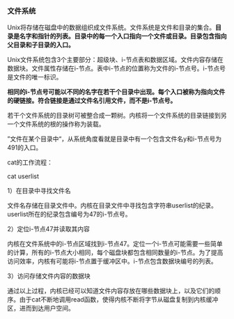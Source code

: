 ### 文件系统

Unix将存储在磁盘中的数据组织成文件系统。文件系统是文件和目录的集合。**目录是名字和指针的列表。目录中的每一个入口指向一个文件或目录。目录包含指向父目录和子目录的入口。**

Unix文件系统包含3个主要部分：超级块、i-节点表和数据区域。文件内容存储在数据块。文件属性存储在i-节点。表中i-节点的位置称为文件的i-节点号。i-节点号是文件的唯一标识。

**相同的i-节点号可能以不同的名字在若干个目录中出现。每个入口被称为指向文件的硬链接。符合链接是通过文件名引用文件，而不是i-节点号。**

若干个文件系统的目录树可被整合成一颗树。内核将一个文件系统的目录链接到另一个文件系统的根的操作称为装载。

”文件在某个目录中“，从系统角度看就是目录中有一个包含文件名y和i-节点号为491的入口。

cat的工作流程：

cat userlist

1）在目录中寻找文件名

​	文件名存储在目录文件中。内核在目录文件中寻找包含字符串userlist的纪录。userlist所在的纪录包含编号为47的i-节点号。

2）定位i-节点47并读取其内容

​	内核在文件系统中的i-节点区域找到i-节点47。定位一个i-节点可能需要一些简单的计算，所有的i-节点大小相同，每个磁盘块都包含相同数量的i-节点。为了提高访问效率，内核有可能将i-节点置于缓冲区中。i-节点包含数据块编号的列表。

3）访问存储文件内容的数据块

​	通过以上过程，内核已经可以知道文件内容存放在哪些数据块上，以及它们的顺序。由于cat不断地调用read函数，使得内核不断将字节从磁盘复制到内核缓冲区，进而到达用户空间。

